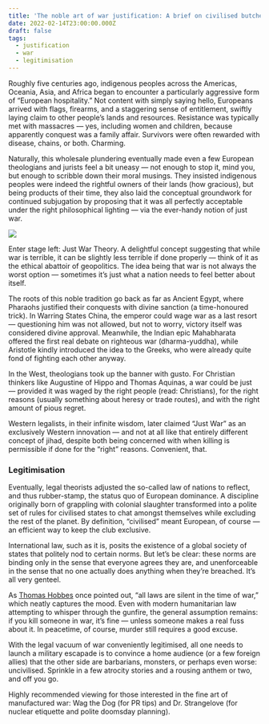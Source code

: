 ```yaml
---
title: 'The noble art of war justification: A brief on civilised butchery'
date: 2022-02-14T23:00:00.000Z
draft: false
tags:
  - justification
  - war
  - legitimisation
---
```


Roughly five centuries ago, indigenous peoples across the Americas, Oceania, Asia, and Africa began to encounter a particularly aggressive form of “European hospitality.” Not content with simply saying hello, Europeans arrived with flags, firearms, and a staggering sense of entitlement, swiftly laying claim to other people’s lands and resources. Resistance was typically met with massacres — yes, including women and children, because apparently conquest was a family affair. Survivors were often rewarded with disease, chains, or both. Charming.

Naturally, this wholesale plundering eventually made even a few European theologians and jurists feel a bit uneasy — not enough to stop it, mind you, but enough to scribble down their moral musings. They insisted indigenous peoples were indeed the rightful owners of their lands (how gracious), but being products of their time, they also laid the conceptual groundwork for continued subjugation by proposing that it was all perfectly acceptable under the right philosophical lighting — via the ever-handy notion of just war.


![](/images/leviathan.png)

Enter stage left: Just War Theory. A delightful concept suggesting that while war is terrible, it can be slightly less terrible if done properly — think of it as the ethical abattoir of geopolitics. The idea being that war is not always the worst option — sometimes it’s just what a nation needs to feel better about itself.

The roots of this noble tradition go back as far as Ancient Egypt, where Pharaohs justified their conquests with divine sanction (a time-honoured trick). In Warring States China, the emperor could wage war as a last resort — questioning him was not allowed, but not to worry, victory itself was considered divine approval. Meanwhile, the Indian epic Mahabharata offered the first real debate on righteous war (dharma-yuddha), while Aristotle kindly introduced the idea to the Greeks, who were already quite fond of fighting each other anyway.

In the West, theologians took up the banner with gusto. For Christian thinkers like Augustine of Hippo and Thomas Aquinas, a war could be just — provided it was waged by the right people (read: Christians), for the right reasons (usually something about heresy or trade routes), and with the right amount of pious regret.

Western legalists, in their infinite wisdom, later claimed “Just War” as an exclusively Western innovation — and not at all like that entirely different concept of jihad, despite both being concerned with when killing is permissible if done for the “right” reasons. Convenient, that.


### Legitimisation

Eventually, legal theorists adjusted the so-called law of nations to reflect, and thus rubber-stamp, the status quo of European dominance. A discipline originally born of grappling with colonial slaughter transformed into a polite set of rules for civilised states to chat amongst themselves while excluding the rest of the planet. By definition, “civilised” meant European, of course — an efficient way to keep the club exclusive.

International law, such as it is, posits the existence of a global society of states that politely nod to certain norms. But let’s be clear: these norms are binding only in the sense that everyone agrees they are, and unenforceable in the sense that no one actually does anything when they’re breached. It’s all very genteel.

As [Thomas Hobbes](https://plato.stanford.edu/entries/hobbes-moral/) once pointed out, “all laws are silent in the time of war,” which neatly captures the mood. Even with modern humanitarian law attempting to whisper through the gunfire, the general assumption remains: if you kill someone in war, it’s fine — unless someone makes a real fuss about it. In peacetime, of course, murder still requires a good excuse.

With the legal vacuum of war conveniently legitimised, all one needs to launch a military escapade is to convince a home audience (or a few foreign allies) that the other side are barbarians, monsters, or perhaps even worse: uncivilised. Sprinkle in a few atrocity stories and a rousing anthem or two, and off you go.

Highly recommended viewing for those interested in the fine art of manufactured war: Wag the Dog (for PR tips) and Dr. Strangelove (for nuclear etiquette and polite doomsday planning).
